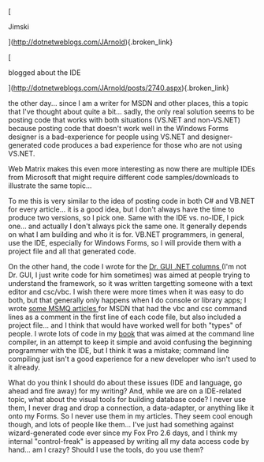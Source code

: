 [

Jimski

](http://dotnetweblogs.com/JArnold){.broken_link}



[

blogged about the IDE

](http://dotnetweblogs.com/JArnold/posts/2740.aspx){.broken_link}

the other day... since I am a writer for MSDN and other places, this a topic that I've thought about quite a bit... sadly, the only real solution seems to be posting code that works with both situations (VS.NET and non-VS.NET) because posting code that doesn't work well in the Windows Forms designer is a bad-experience for people using VS.NET and designer-generated code produces a bad experience for those who are not using VS.NET.

Web Matrix makes this even more interesting as now there are multiple IDEs from Microsoft that might require different code samples/downloads to illustrate the same topic...

To me this is very similar to the idea of posting code in both C# and VB.NET for every article... it is a good idea, but I don't always have the time to produce two versions, so I pick one. Same with the IDE vs. no-IDE, I pick one... and actually I don't always pick the same one. It generally depends on what I am building and who it is for. VB.NET programmers, in general, use the IDE, especially for Windows Forms, so I will provide them with a project file and all that generated code.

On the other hand, the code I wrote for the [Dr. GUI .NET columns ](http://msdn.microsoft.com/library/en-us/dnguinet/html/drguinetnhp.asp)(I'm not Dr. GUI, I just write code for him sometimes) was aimed at people trying to understand the framework, so it was written targetting someone with a text editor and csc/vbc. I wish there were more times when it was easy to do both, but that generally only happens when I do console or library apps; I wrote [some MSMQ articles ](http://msdn.microsoft.com/library/en-us/dnbda/html/bdadotnetasync1.asp)for MSDN that had the vbc and csc command lines as a comment in the first line of each code file, but also included a project file... and I think that would have worked well for both "types" of people. I wrote lots of code in my [book](http://www.duncanmackenzie.net/books/Teach%20Yourself%20Visual%20Basic.NET%20in%2021%20Days.htm) that was aimed at the command line compiler, in an attempt to keep it simple and avoid confusing the beginning programmer with the IDE, but I think it was a mistake; command line compiling just isn't a good experience for a new developer who isn't used to it already.

What do you think I should do about these issues (IDE and language, go ahead and fire away) for my writing? And, while we are on a IDE-related topic, what about the visual tools for building database code? I never use them, I never drag and drop a connection, a data-adapter, or anything like it onto my Forms. So I never use them in my articles. They seem cool enough though, and lots of people like them... I've just had something against wizard-generated code ever since my Fox Pro 2.6 days, and I think my internal "control-freak" is appeased by writing all my data access code by hand... am I crazy? Should I use the tools, do you use them?
